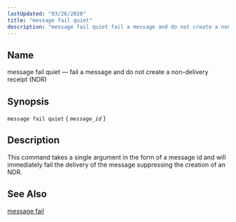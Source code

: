 ```yaml
---
lastUpdated: "03/26/2020"
title: "message fail quiet"
description: "message fail quiet fail a message and do not create a non delivery receipt NDR message fail quiet message id This command takes a single argument in the form of a message id and will immediately fail the delivery of the message suppressing the creation of an NDR message fail..."
---
```


<a name="console_commands.message_fail_quiet"></a> 
## Name

message fail quiet — fail a message and do not create a non-delivery receipt (NDR)

## Synopsis

`message fail quiet` { *`message_id`* }

<a name="idp16137248"></a> 
## Description

This command takes a single argument in the form of a message id and will immediately fail the delivery of the message suppressing the creation of an NDR.

<a name="idp16139008"></a> 
## See Also

[message fail](/momentum/3/3-reference/3-reference-console-commands-message-fail)